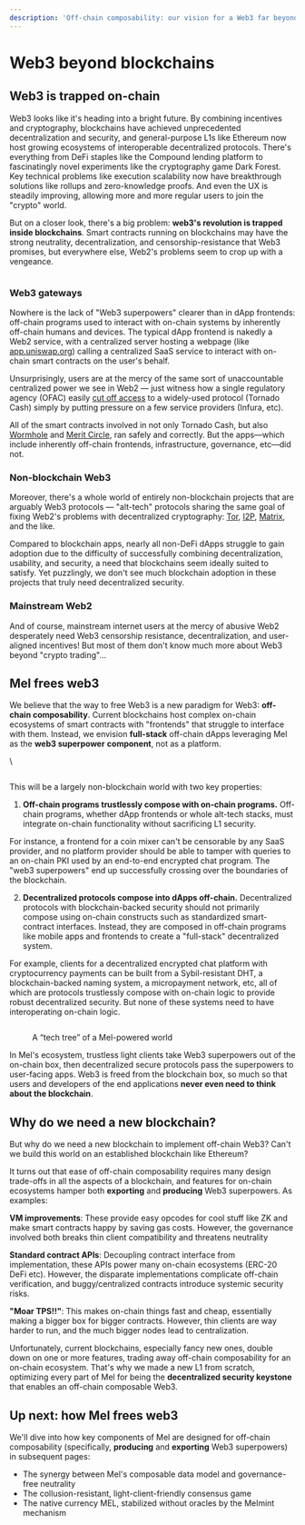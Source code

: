 ```yaml
---
description: 'Off-chain composability: our vision for a Web3 far beyond blockchains'
---
```


# Web3 beyond blockchains

## Web3 is trapped on-chain

Web3 looks like it's heading into a bright future. By combining incentives and cryptography, blockchains have achieved unprecedented decentralization and security, and general-purpose L1s like Ethereum now host growing ecosystems of interoperable decentralized protocols. There's everything from DeFi staples like the Compound lending platform to fascinatingly novel experiments like the cryptography game Dark Forest. Key technical problems like execution scalability now have breakthrough solutions like rollups and zero-knowledge proofs. And even the UX is steadily improving, allowing more and more regular users to join the "crypto" world.

But on a closer look, there's a big problem: **web3's revolution is trapped inside blockchains**. Smart contracts running on blockchains may have the strong neutrality, decentralization, and censorship-resistance that Web3 promises, but everywhere else, Web2's problems seem to crop up with a vengeance.

<figure><img src="https://lh6.googleusercontent.com/5hjXD0MECAaWMoCLmJtvB2F_K0RfC4lhbdnZdTL44c7MROXfLVF45yngnX6F46UmZKfgLTSL971M4gcVMDbc0zBIVXe_z2q5xkiTeMnHpzCsPP2dwR4XrqCIzPUtLDhWUPenVhi-65S2WqErjE1ee0T1wQ=s2048" alt=""><figcaption></figcaption></figure>

### Web3 gateways

Nowhere is the lack of "Web3 superpowers" clearer than in dApp frontends: off-chain programs used to interact with on-chain systems by inherently off-chain humans and devices. The typical dApp frontend is nakedly a Web2 service, with a centralized server hosting a webpage (like [app.uniswap.org](https://app.u)) calling a centralized SaaS service to interact with on-chain smart contracts on the user's behalf.&#x20;

Unsurprisingly, users are at the mercy of the same sort of unaccountable centralized power we see in Web2 — just witness how a single regulatory agency (OFAC) easily [cut off access](https://cointelegraph.com/news/alchemy-and-infura-block-access-to-tornado-cash-as-vitalik-buterin-weighs-in-on-debate) to a widely-used protocol (Tornado Cash) simply by putting pressure on a few service providers (Infura, etc).

All of the smart contracts involved in not only Tornado Cash, but also [Wormhole](https://www.coindesk.com/tech/2022/02/02/blockchain-bridge-wormhole-suffers-possible-exploit-worth-over-250m/) and [Merit Circle](https://www.coindesk.com/business/2022/06/14/gaming-dao-merit-circle-ygg-terminate-relationship/), ran safely and correctly. But the apps—which include inherently off-chain frontends, infrastructure,  governance, etc—did not.

### Non-blockchain Web3

Moreover, there's a whole world of entirely non-blockchain projects that are arguably Web3 protocols — "alt-tech" protocols sharing the same goal of fixing Web2's problems with decentralized cryptography: [Tor](https://www.torproject.org/), [I2P](https://geti2p.net/en/), [Matrix](https://matrix.org/), and the like.&#x20;

Compared to blockchain apps, nearly all non-DeFi dApps struggle to gain adoption due to the difficulty of successfully combining decentralization, usability, and security, a need that blockchains seem ideally suited to satisfy. Yet puzzlingly, we don't see much blockchain adoption in these projects that truly need decentralized security.

### Mainstream Web2

And of course, mainstream internet users at the mercy of abusive Web2 desperately need Web3 censorship resistance, decentralization, and user-aligned incentives! But most of them don't know much more about Web3 beyond "crypto trading"...

## Mel frees web3

We believe that the way to free Web3 is a new paradigm for Web3: **off-chain composability**. Current blockchains host complex on-chain ecosystems of smart contracts with "frontends" that struggle to interface with them. Instead, we envision **full-stack** off-chain dApps leveraging Mel as the **web3 superpower** **component**, not as a platform.

\


<figure><img src="https://lh5.googleusercontent.com/qYoe5Gvu51c5Jhu_Cr6Z0DmBbQs5bFHov_mx6EuAAVLtaaczghWcmpFIgjXUq3MiJ_bRA23gRIn_7Kd9ynvb10h8aPiinRqbBWQGV_A4R8L-IRbp_HrVs81sD_vEfas5ooQjLs0iuk-tO29Njh2NeASesA=s2048" alt=""><figcaption></figcaption></figure>

This will be a largely non-blockchain world with two key properties:

1. **Off-chain programs trustlessly compose with on-chain programs.** Off-chain programs, whether dApp frontends or whole alt-tech stacks, must integrate on-chain functionality without sacrificing L1 security.&#x20;

For instance, a frontend for a coin mixer can't be censorable by any SaaS provider, and no platform provider should be able to tamper with queries to an on-chain PKI used by an end-to-end encrypted chat program. The "web3 superpowers" end up successfully crossing over the boundaries of the blockchain.

2. **Decentralized protocols compose into dApps off-chain.** Decentralized protocols with blockchain-backed security should not primarily compose using on-chain constructs such as standardized smart-contract interfaces. Instead, they are composed in off-chain programs like mobile apps and frontends to create a "full-stack" decentralized system.&#x20;

For example, clients for a decentralized encrypted chat platform with cryptocurrency payments can be built from a Sybil-resistant DHT, a blockchain-backed naming system, a micropayment network, etc, all of which are protocols trustlessly compose with on-chain logic to provide robust decentralized security. But none of these systems need to have interoperating on-chain logic.&#x20;

<figure><img src="https://lh4.googleusercontent.com/nFaHg6RtvtYZ1KY056l_SPLlzLVwpRsR8rXJ2-eCL8EdQf2oRO50ikgBEuit83N5aXWiln7UfTvjvVBxAo4Xx1aLKU2vJvXNC4FTf_9dwJjrBXtJ_brvgFP_vRhXWKUi-tty52nS1tneyXty8MCDn_3kXA=s2048" alt=""><figcaption><p>A “tech tree” of a Mel-powered world</p></figcaption></figure>

In Mel's ecosystem, trustless light clients take Web3 superpowers out of the on-chain box, then decentralized secure protocols pass the superpowers to user-facing apps. Web3 is freed from the blockchain box, so much so that users and developers of the end applications **never even need to think about the blockchain**.&#x20;

## Why do we need a new blockchain?

But why do we need a new blockchain to implement off-chain Web3? Can't we build this world on an established blockchain like Ethereum?

It turns out that ease of off-chain composability requires many design trade-offs in all the aspects of a blockchain, and features for on-chain ecosystems hamper both **exporting** and **producing** Web3 superpowers. As examples:

**VM improvements**: These provide easy opcodes for cool stuff like ZK and make smart contracts happy by saving gas costs. However, the governance involved both breaks thin client compatibility and threatens neutrality

**Standard contract APIs**: Decoupling contract interface from implementation, these APIs power many on-chain ecosystems (ERC-20 DeFi etc). However, the disparate implementations complicate off-chain verification, and buggy/centralized contracts introduce systemic security risks.

**"Moar TPS!!"**: This makes on-chain things fast and cheap, essentially making a bigger box for bigger contracts. However, thin clients are way harder to run, and the much bigger nodes lead to centralization.

Unfortunately, current blockchains, especially fancy new ones, double down on one or more features, trading away off-chain composability for an on-chain ecosystem. That's why we made a new L1 from scratch, optimizing every part of Mel for being the **decentralized security keystone** that enables an off-chain composable Web3.

## Up next: how Mel frees web3

We'll dive into how key components of Mel are designed for off-chain composability (specifically, **producing** and **exporting** Web3 superpowers) in subsequent pages:

* The synergy between Mel's composable data model and governance-free neutrality
* The collusion-resistant, light-client-friendly consensus game
* The native currency MEL, stabilized without oracles by the Melmint mechanism&#x20;

